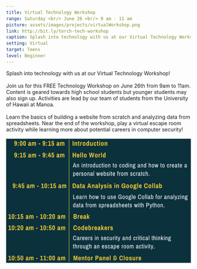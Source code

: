 ```yaml
---
title: Virtual Technology Workshop
range: Saturday <br/> June 26 <br/> 9 am - 11 am
picture: assets/images/projects/virtualWorkshop.png
link: http://bit.ly/torch-tech-workshop
caption: Splash into technology with us at our Virtual Technology Workshop!
setting: Virtual
target: Teens
level: Beginner
---
```


Splash into technology with us at our Virtual Technology Workshop!
<br/>
<br/>
Join us for this FREE Technology Workshop on June 26th from 9am to 11am. Content is geared towards high school students but younger students may also sign up. Activities are lead by our team of students from the University of Hawaii at Manoa.
<br/>
<br/>
Learn the basics of building a website from scratch and analyzing data from spreadsheets. Near the end of the workshop, play a virtual escape room activity while learning more about potential careers in computer security!
<br/>
<br/>
<img class="template-project-img" src="/assets/images/projects/schedule.png">
